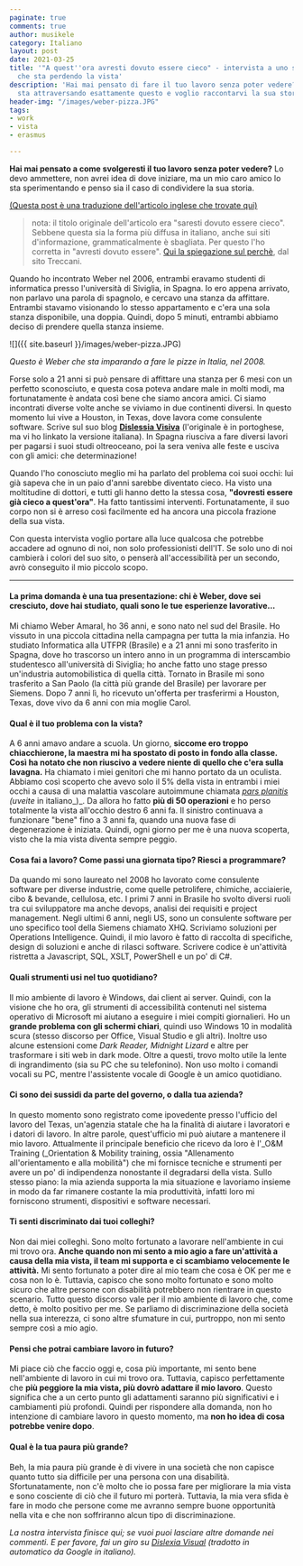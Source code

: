 ```yaml
---
paginate: true
comments: true
author: musikele
category: Italiano
layout: post
date: 2021-03-25
title: '"A quest''ora avresti dovuto essere cieco" - intervista a uno sviluppatore
  che sta perdendo la vista'
description: 'Hai mai pensato di fare il tuo lavoro senza poter vedere? Un mio amico
  sta attraversando esattamente questo e voglio raccontarvi la sua storia.  '
header-img: "/images/weber-pizza.JPG"
tags:
- work
- vista
- erasmus

---
```

**Hai mai pensato a come svolgeresti il tuo lavoro senza poter vedere?** Lo devo ammettere, non avrei idea di dove iniziare, ma un mio caro amico lo sta sperimentando e penso sia il caso di condividere la sua storia.

[(Questa post è una traduzione dell'articolo inglese che trovate qui)](https://michelenasti.com/2021/01/28/no-sight-developer.html)

> nota: il titolo originale dell'articolo era "saresti dovuto essere cieco". Sebbene questa sia la forma più diffusa in italiano, anche sui siti d'informazione, grammaticalmente è sbagliata. Per questo l'ho corretta in "avresti dovuto essere". [Qui la spiegazione sul perchè](https://www.treccani.it/magazine/lingua_italiana/articoli/scritto_e_parlato/Errata_Corrige.html), dal sito Treccani.

Quando ho incontrato Weber nel 2006, entrambi eravamo studenti di informatica presso l'università di Siviglia, in Spagna. Io ero appena arrivato, non parlavo una parola di spagnolo, e cercavo una stanza da affittare. Entrambi stavamo visionando lo stesso appartamento e c'era una sola stanza disponibile, una doppia. Quindi, dopo 5 minuti, entrambi abbiamo deciso di prendere quella stanza insieme.

![]({{ site.baseurl }}/images/weber-pizza.JPG)

_Questo è Weber che sta imparando a fare le pizze in Italia, nel 2008._

Forse solo a 21 anni si può pensare di affittare una stanza per 6 mesi con un perfetto sconosciuto, e questa cosa poteva andare male in molti modi, ma fortunatamente è andata così bene che siamo ancora amici. Ci siamo incontrati diverse volte anche se viviamo in due continenti diversi. In questo momento lui vive a Houston, in Texas, dove lavora come consulente software. Scrive sul suo blog [**Dislessia Visiva**](https://translate.google.com/translate?hl=&sl=pt&tl=it&u=https%3A%2F%2Fwww.dislexiavisual.net%2F) (l'originale è in portoghese, ma vi ho linkato la versione italiana). In Spagna riusciva a fare diversi lavori per pagarsi i suoi studi oltreoceano, poi la sera veniva alle feste e usciva con gli amici: che determinazione!

Quando l'ho conosciuto meglio mi ha parlato del problema coi suoi occhi: lui già sapeva che in un paio d'anni sarebbe diventato cieco. Ha visto una moltitudine di dottori, e tutti gli hanno detto la stessa cosa, **"dovresti essere già cieco a quest'ora"**. Ha fatto tantissimi interventi. Fortunatamente, il suo corpo non si è arreso così facilmente ed ha ancora una piccola frazione della sua vista.

Con questa intervista voglio portare alla luce qualcosa che potrebbe accadere ad ognuno di noi, non solo professionisti dell'IT. Se solo uno di noi cambierà i colori del suo sito, o penserà all'accessibilità per un secondo, avrò conseguito il mio piccolo scopo.

***

#### La prima domanda è una tua presentazione: chi è Weber, dove sei cresciuto, dove hai studiato, quali sono le tue esperienze lavorative...

Mi chiamo Weber Amaral, ho 36 anni, e sono nato nel sud del Brasile. Ho vissuto in una piccola cittadina nella campagna per tutta la mia infanzia. Ho studiato Informatica alla UTFPR (Brasile) e a 21 anni mi sono trasferito in Spagna, dove ho trascorso un intero anno in un programma di interscambio studentesco all'università di Siviglia; ho anche fatto uno stage presso un'industria automobilistica di quella città. Tornato in Brasile mi sono trasferito a San Paolo (la città più grande del Brasile) per lavorare per Siemens. Dopo 7 anni lì, ho ricevuto un'offerta per trasferirmi a Houston, Texas, dove vivo da 6 anni con mia moglie Carol.

#### Qual è il tuo problema con la vista?

A 6 anni amavo andare a scuola. Un giorno, **siccome ero troppo chiacchierone, la maestra mi ha spostato di posto in fondo alla classe. Così ha notato che non riuscivo a vedere niente di quello che c'era sulla lavagna.** Ha chiamato i miei genitori che mi hanno portato da un oculista. Abbiamo così scoperto che avevo solo il 5% della vista in entrambi i miei occhi a causa di una malattia vascolare autoimmune chiamata [_pars planitis_](https://it.wikipedia.org/wiki/Uveite) _(uveite_ in italiano_)_. Da allora ho fatto **più di 50 operazioni** e ho perso totalmente la vista all'occhio destro 6 anni fa. Il sinistro continuava a funzionare "bene" fino a 3 anni fa, quando una nuova fase di degenerazione è iniziata. Quindi, ogni giorno per me è una nuova scoperta, visto che la mia vista diventa sempre peggio.

#### Cosa fai a lavoro? Come passi una giornata tipo? Riesci a programmare?

Da quando mi sono laureato nel 2008 ho lavorato come consulente software per diverse industrie, come quelle petrolifere, chimiche, acciaierie, cibo & bevande, cellulosa, etc. I primi 7 anni in Brasile ho svolto diversi ruoli tra cui sviluppatore ma anche devops, analisi dei requisiti e project management. Negli ultimi 6 anni, negli US, sono un consulente software per uno specifico tool della Siemens chiamato XHQ. Scriviamo soluzioni per Operations Intelligence. Quindi, il mio lavoro è fatto di raccolta di specifiche, design di soluzioni e anche di rilasci software. Scrivere codice è un'attività ristretta a Javascript, SQL, XSLT, PowerShell e un po' di C#.

#### Quali strumenti usi nel tuo quotidiano?

Il mio ambiente di lavoro è Windows, dai client ai server. Quindi, con la visione che ho ora, gli strumenti di accessibilità contenuti nel sistema operativo di Microsoft mi aiutano a eseguire i miei compiti giornalieri. Ho un **grande problema con gli schermi chiari**, quindi uso Windows 10 in modalità scura (stesso discorso per Office, Visual Studio e gli altri). Inoltre uso alcune estensioni come _Dark Reader, Midnight Lizard_ e altre per trasformare i siti web in dark mode. Oltre a questi, trovo molto utile la lente di ingrandimento (sia su PC che su telefonino). Non uso molto i comandi vocali su PC, mentre l'assistente vocale di Google è un amico quotidiano.

#### Ci sono dei sussidi da parte del governo, o dalla tua azienda?

In questo momento sono registrato come ipovedente presso l'ufficio del lavoro del Texas, un'agenzia statale che ha la finalità di aiutare i lavoratori e i datori di lavoro. In altre parole, quest'ufficio mi può aiutare a mantenere il mio lavoro. Attualmente il principale beneficio che ricevo da loro è l'_O&M Training (_Orientation & Mobility training, ossia "Allenamento all'orientamento e alla mobilità") che mi fornisce tecniche e strumenti per avere un po' di indipendenza nonostante il degradarsi della vista. Sullo stesso piano: la mia azienda supporta la mia situazione e lavoriamo insieme in modo da far rimanere costante la mia produttività, infatti loro mi forniscono strumenti, dispositivi e software necessari.

#### Ti senti discriminato dai tuoi colleghi?

Non dai miei colleghi. Sono molto fortunato a lavorare nell'ambiente in cui mi trovo ora. **Anche quando non mi sento a mio agio a fare un'attività a causa della mia vista, il team mi supporta e ci scambiamo velocemente le attività.** Mi sento fortunato a poter dire al mio team che cosa è OK per me e cosa non lo è. Tuttavia, capisco che sono molto fortunato e sono molto sicuro che altre persone con disabilità potrebbero non rientrare in questo scenario. Tutto questo discorso vale per il mio ambiente di lavoro che, come detto, è molto positivo per me. Se parliamo di discriminazione della società nella sua interezza, ci sono altre sfumature in cui, purtroppo, non mi sento sempre così a mio agio.

#### Pensi che potrai cambiare lavoro in futuro?

Mi piace ciò che faccio oggi e, cosa più importante, mi sento bene nell'ambiente di lavoro in cui mi trovo ora. Tuttavia, capisco perfettamente che **più peggiore la mia vista, più dovrò adattare il mio lavoro**. Questo significa che a un certo punto gli adattamenti saranno più significativi e i cambiamenti più profondi. Quindi per rispondere alla domanda, non ho intenzione di cambiare lavoro in questo momento, ma **non ho idea di cosa potrebbe venire dopo**.

#### Qual è la tua paura più grande?

Beh, la mia paura più grande è di vivere in una società che non capisce quanto tutto sia difficile per una persona con una disabilità. Sfortunatamente, non c'è molto che io possa fare per migliorare la mia vista e sono cosciente di ciò che il futuro mi porterà. Tuttavia, la mia vera sfida è fare in modo che persone come me avranno sempre buone opportunità nella vita e che non soffriranno alcun tipo di discriminazione.

_La nostra intervista finisce qui; se vuoi puoi lasciare altre domande nei commenti. E per favore, fai un giro su_ [_Dislexia Visual_](https://translate.google.com/translate?hl=&sl=pt&tl=it&u=https%3A%2F%2Fwww.dislexiavisual.net%2F) _(tradotto in automatico da Google in italiano)._